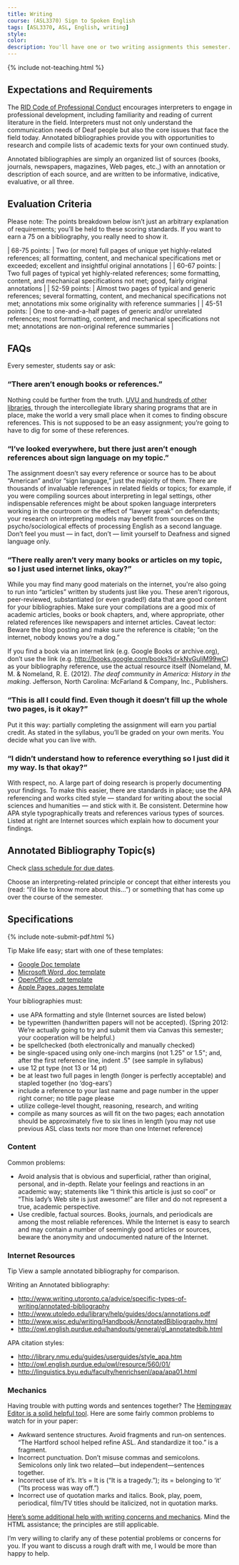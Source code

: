 ```yaml
---
title: Writing
course: (ASL3370) Sign to Spoken English
tags: [ASL3370, ASL, English, writing]
style: 
color: 
description: You'll have one or two writing assignments this semester. You should be considering these requirements as you write.
---
```


{% include not-teaching.html %}

## Expectations and Requirements
The [RID Code of Professional Conduct](http://) encourages interpreters to engage in professional development, including familiarity and reading of current literature in the field. Interpreters must not only understand the communication needs of Deaf people but also the core issues that face the field today. Annotated bibliographies provide you with opportunities to research and compile lists of academic texts for your own continued study.

Annotated bibliographies are simply an organized list of sources (books, journals, newspapers, magazines, Web pages, etc.,) with an annotation or description of each source, and are written to be informative, indicative, evaluative, or all three.

## Evaluation Criteria
Please note: The points breakdown below isn’t just an arbitrary explanation of requirements; you’ll be held to these scoring standards. If you want to earn a 75 on a bibliography, you really need to show it.

| 68-75 points: | Two (or more) full pages of unique yet highly-related references; all formatting, content, and mechanical specifications met or exceeded; excellent and insightful original annotations |
| 60-67 points: | Two full pages of typical yet highly-related references; some formatting, content, and mechanical specifications not met; good, fairly original annotations |
| 52-59 points:	| Almost two pages of typical and generic references; several formatting, content, and mechanical specifications not met; annotations mix some originality with reference summaries |
| 45-51 points: | One to one-and-a-half pages of generic and/or unrelated references; most formatting, content, and mechanical specifications not met; annotations are non-original reference summaries  |

## FAQs
Every semester, students say or ask:

### “There aren’t enough books or references.”

Nothing could be further from the truth. [UVU and hundreds of other libraries](http://www.uvu.edu/library/), through the intercollegiate library sharing programs that are in place, make the world a very small place when it comes to finding obscure references. This is not supposed to be an easy assignment; you’re going to have to dig for some of these references.

### “I’ve looked everywhere, but there just aren’t enough references about sign language on my topic.”

The assignment doesn’t say every reference or source has to be about “American” and/or “sign language,” just the majority of them. There are thousands of invaluable references in related fields or topics; for example, if you were compiling sources about interpreting in legal settings, other indispensable references might be about spoken language interpreters working in the courtroom or the effect of “lawyer speak” on defendants; your research on interpreting models may benefit from sources on the psycho/sociological effects of processing English as a second language. Don’t feel you must — in fact, don’t — limit yourself to Deafness and signed language only.

### “There really aren’t very many books or articles on my topic, so I just used internet links, okay?”

While you may find many good materials on the internet, you're also going to run into “articles” written by students just like you. These aren’t rigorous, peer-reviewed, substantiated (or even graded!) data that are good content for your bibliographies. Make sure your compilations are a good mix of academic articles, books or book chapters, and, where appropriate, other related references like newspapers and internet articles. Caveat lector: Beware the blog posting and make sure the reference is citable; “on the internet, nobody knows you’re a dog.”

If you find a book via an internet link (e.g. Google Books or archive.org), don’t use the link (e.g. http://books.google.com/books?id=kNvGuljM99wC) as your bibliography reference, use the actual resource itself (Nomeland, M. M. & Nomeland, R. E. (2012). *The deaf community in America: History in the making*. Jefferson, North Carolina: McFarland & Company, Inc., Publishers.

### “This is all I could find. Even though it doesn’t fill up the whole two pages, is it okay?”

Put it this way: partially completing the assignment will earn you partial credit. As stated in the syllabus, you’ll be graded on your own merits. You decide what you can live with.

### “I didn’t understand how to reference everything so I just did it my way. Is that okay?”

With respect, no. A large part of doing research is properly documenting your findings. To make this easier, there are standards in place; use the APA referencing and works cited style — standard for writing about the social sciences and humanities — and stick with it. Be consistent. Determine how APA style typographically treats and references various types of sources. Listed at right are Internet sources which explain how to document your findings.

## Annotated Bibliography Topic(s)
Check [class schedule for due dates](http://).

Choose an interpreting-related principle or concept that either interests you (read: “I’d like to know more about this...”) or something that has come up over the course of the semester.

## Specifications

{% include note-submit-pdf.html %}

Tip Make life easy; start with one of these templates:
* [Google Doc template](http://)
* [Microsoft Word .doc template](http://)
* [OpenOffice .odt template](http://)
* [Apple Pages .pages template](http://)

Your bibliographies must:
* use APA formatting and style (Internet sources are listed below)
* be typewritten (handwritten papers will not be accepted). (Spring 2012: We’re actually going to try and submit them via Canvas this semester; your cooperation will be helpful.)
* be spellchecked (both electronically and manually checked)
* be single-spaced using only one-inch margins (not 1.25" or 1.5"; and, after the first reference line, indent .5" (see sample in syllabus)
* use 12 pt type (not 13 or 14 pt)
* be at least two full pages in length (longer is perfectly acceptable) and stapled together (no ‘dog-ears’)
* include a reference to your last name and page number in the upper right corner; no title page please
* utilize college-level thought, reasoning, research, and writing
* compile as many sources as will fit on the two pages; each annotation should be approximately five to six lines in length (you may not use previous ASL class texts nor more than one Internet reference)

### Content
Common problems:
* Avoid analysis that is obvious and superficial, rather than original, personal, and in-depth. Relate your feelings and reactions in an academic way; statements like “I think this article is just so cool” or “This lady’s Web site is just awesome!” are filler and do not represent a true, academic perspective.
* Use credible, factual sources. Books, journals, and periodicals are among the most reliable references. While the Internet is easy to search and may contain a number of seemingly good articles or sources, beware the anonymity and undocumented nature of the Internet.

### Internet Resources
<span class="badge badge-pill badge-info">Tip</span> View a sample annotated bibliography for comparison.

Writing an Annotated bibliography:
* http://www.writing.utoronto.ca/advice/specific-types-of-writing/annotated-bibliography
* http://www.utoledo.edu/library/help/guides/docs/annotations.pdf
* http://www.wisc.edu/writing/Handbook/AnnotatedBibliography.html
* http://owl.english.purdue.edu/handouts/general/gl_annotatedbib.html

APA citation styles:
* http://library.nmu.edu/guides/userguides/style_apa.htm
* http://owl.english.purdue.edu/owl/resource/560/01/
* http://linguistics.byu.edu/faculty/henrichsenl/apa/apa01.html

### Mechanics
Having trouble with putting words and sentences together? The [Hemingway Editor is a solid helpful tool](http://www.hemingwayapp.com). Here are some fairly common problems to watch for in your paper:

* Awkward sentence structures. Avoid fragments and run-on sentences. “The Hartford school helped refine ASL. And standardize it too.” is a fragment.
* Incorrect punctuation. Don’t misuse commas and semicolons. Semicolons only link two related—but independent—sentences together.
* Incorrect use of it’s. It’s = It is (“It is a tragedy.”); its = belonging to ‘it’ (“Its process was way off.”)
* Incorrect use of quotation marks and italics. Book, play, poem, periodical, film/TV titles should be italicized, not in quotation marks.

[Here’s some additional help with writing concerns and mechanics](http://www.retinart.net/miscellaneous/grammar). Mind the HTML assistance; the principles are still applicable.

I’m very willing to clarify any of these potential problems or concerns for you. If you want to discuss a rough draft with me, I would be more than happy to help.